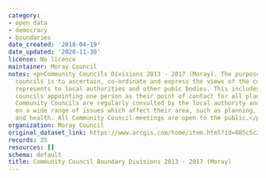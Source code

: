 ```yaml
---
category:
- open data
- democracy
- boundaries
date_created: '2018-04-19'
date_updated: '2020-11-30'
license: No licence
maintainer: Moray Council
notes: <p>Community Councils Divisions 2013 - 2017 (Moray). The purpose of community
  councils is to ascertain, co-ordinate and express the views of the community it
  represents to local authorities and other pubic bodies. This includes community
  councils appointing one person as their point of contact for all planning matters.
  Community Councils are regularly consulted by the local authority and public bodies
  on a wide range of issues which affect their area, such as planning, environment
  and health. All Community Council meetings are open to the public.</p>
organization: Moray Council
original_dataset_link: https://www.arcgis.com/home/item.html?id=885c5c2a7c224fc2a8139041dd9c8911
records: 35
resources: []
schema: default
title: Community Council Boundary Divisions 2013 - 2017 (Moray)
---
```

